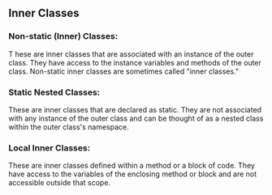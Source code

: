 ## Inner Classes

### Non-static (Inner) Classes: 
T hese are inner classes that are associated with an instance of the outer class. They have access to the instance variables and methods of the outer class. Non-static inner classes are sometimes called "inner classes."

### Static Nested Classes: 
These are inner classes that are declared as static. They are not associated with any instance of the outer class and can be thought of as a nested class within the outer class's namespace.

### Local Inner Classes: 
These are inner classes defined within a method or a block of code. They have access to the variables of the enclosing method or block and are not accessible outside that scope.